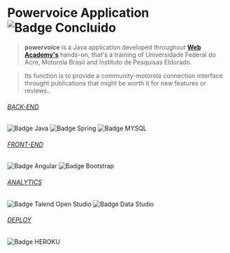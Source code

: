 # Powervoice Application ![Badge Concluido](http://img.shields.io/static/v1?label=STATUS&message=CONCLUIDO&color=GREEN&style=for-the-badge)
> **powervoice** is a Java application developed throughout [**Web Academy's**](http://200.129.173.65/) hands-on, that's a training of Universidade Federal do Acre, Motorola Brasil and Instituto de Pesquisas Eldorado.

> Its function is to provide a community-motorola connection interface throught publications that might be worth it for new features or reviews..

###### [BACK-END](https://github.com/Bruno-Patrick/motorola.powervoice/tree/main/powervoice)

![Badge Java](https://img.shields.io/badge/Java-ED8B00?style=for-the-badge&logo=java&logoColor=white)
![Badge Spring](https://img.shields.io/badge/Spring-6DB33F?style=for-the-badge&logo=spring&logoColor=white)
![Badge MYSQL](https://img.shields.io/badge/MySQL-00000F?style=for-the-badge&logo=mysql&logoColor=white)

###### [FRONT-END](https://github.com/Bruno-Patrick/motorola.powervoice/tree/main/powervoice-frontend)

![Badge Angular](https://img.shields.io/badge/Angular-DD0031?style=for-the-badge&logo=angular&logoColor=white)
![Badge Bootstrap](https://img.shields.io/badge/Bootstrap-563D7C?style=for-the-badge&logo=bootstrap&logoColor=white)

###### [ANALYTICS](https://datastudio.google.com/reporting/4fc32df9-dc35-4ae3-8f19-a5fb83bc3cfd)

![Badge Talend Open Studio](https://img.shields.io/badge/Talend%20Open%20Studio-F2676A?style=for-the-badge&logo=talend&logoColor=white)
![Badge Data Studio](https://img.shields.io/badge/Google%20Data%20Studio-E8E8E8?style=for-the-badge&logo=google)

###### [DEPLOY](https://motovoice.vercel.app/features)

![Badge HEROKU](https://img.shields.io/badge/Heroku-430098?style=for-the-badge&logo=heroku&logoColor=white)
